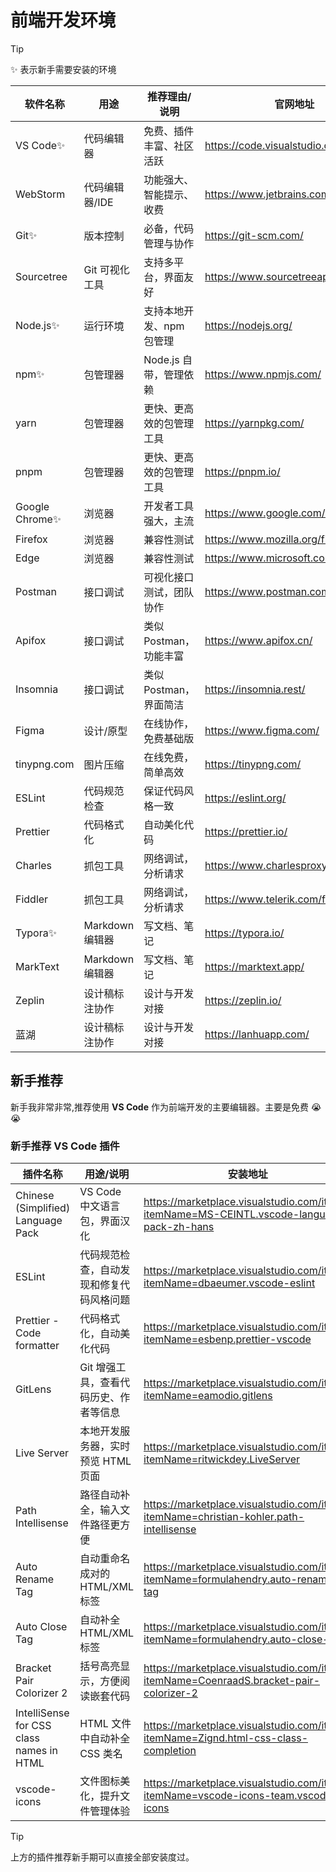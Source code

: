# 前端开发环境
>[!tip]
> ✨ 表示新手需要安装的环境
> 

| 软件名称         | 用途             | 推荐理由/说明                | 官网地址                                      |
|------------------|------------------|------------------------------|-----------------------------------------------|
| VS Code✨       | 代码编辑器       | 免费、插件丰富、社区活跃     | https://code.visualstudio.com/                |
| WebStorm         | 代码编辑器/IDE   | 功能强大、智能提示、收费     | https://www.jetbrains.com/webstorm/           |
| Git✨              | 版本控制         | 必备，代码管理与协作         | https://git-scm.com/                          |
| Sourcetree       | Git 可视化工具   | 支持多平台，界面友好         | https://www.sourcetreeapp.com/                |
| Node.js✨          | 运行环境         | 支持本地开发、npm 包管理     | https://nodejs.org/                           |
| npm✨               | 包管理器         | Node.js 自带，管理依赖       | https://www.npmjs.com/                        |
| yarn             | 包管理器         | 更快、更高效的包管理工具     | https://yarnpkg.com/                          |
| pnpm             | 包管理器         | 更快、更高效的包管理工具     | https://pnpm.io/                              |
| Google Chrome✨    | 浏览器           | 开发者工具强大，主流         | https://www.google.com/chrome/                |
| Firefox          | 浏览器           | 兼容性测试                   | https://www.mozilla.org/firefox/              |
| Edge             | 浏览器           | 兼容性测试                   | https://www.microsoft.com/edge                |
| Postman          | 接口调试         | 可视化接口测试，团队协作     | https://www.postman.com/                      |
| Apifox           | 接口调试         | 类似 Postman，功能丰富       | https://www.apifox.cn/                        |
| Insomnia         | 接口调试         | 类似 Postman，界面简洁       | https://insomnia.rest/                        |
| Figma            | 设计/原型        | 在线协作，免费基础版         | https://www.figma.com/                        |
| tinypng.com      | 图片压缩         | 在线免费，简单高效           | https://tinypng.com/                          |
| ESLint           | 代码规范检查     | 保证代码风格一致             | https://eslint.org/                           |
| Prettier         | 代码格式化       | 自动美化代码                 | https://prettier.io/                          |
| Charles          | 抓包工具         | 网络调试，分析请求           | https://www.charlesproxy.com/                 |
| Fiddler          | 抓包工具         | 网络调试，分析请求           | https://www.telerik.com/fiddler               |
| Typora✨           | Markdown 编辑器  | 写文档、笔记                 | https://typora.io/                            |
| MarkText         | Markdown 编辑器  | 写文档、笔记                 | https://marktext.app/                         |
| Zeplin           | 设计稿标注协作   | 设计与开发对接               | https://zeplin.io/                            |
| 蓝湖             | 设计稿标注协作   | 设计与开发对接               | https://lanhuapp.com/                         |

## 新手推荐
新手我非常非常,推荐使用 **VS Code** 作为前端开发的主要编辑器。主要是免费 😭😭

### 新手推荐 VS Code 插件

| 插件名称                | 用途/说明                                  | 安装地址                                 |
|-------------------------|---------------------------------------------|------------------------------------------|
| Chinese (Simplified) Language Pack | VS Code 中文语言包，界面汉化           | https://marketplace.visualstudio.com/items?itemName=MS-CEINTL.vscode-language-pack-zh-hans |
| ESLint                  | 代码规范检查，自动发现和修复代码风格问题    | https://marketplace.visualstudio.com/items?itemName=dbaeumer.vscode-eslint |
| Prettier - Code formatter | 代码格式化，自动美化代码                  | https://marketplace.visualstudio.com/items?itemName=esbenp.prettier-vscode |
| GitLens                 | Git 增强工具，查看代码历史、作者等信息      | https://marketplace.visualstudio.com/items?itemName=eamodio.gitlens |
| Live Server             | 本地开发服务器，实时预览 HTML 页面          | https://marketplace.visualstudio.com/items?itemName=ritwickdey.LiveServer |
| Path Intellisense       | 路径自动补全，输入文件路径更方便            | https://marketplace.visualstudio.com/items?itemName=christian-kohler.path-intellisense |
| Auto Rename Tag         | 自动重命名成对的 HTML/XML 标签              | https://marketplace.visualstudio.com/items?itemName=formulahendry.auto-rename-tag |
| Auto Close Tag          | 自动补全 HTML/XML 标签                      | https://marketplace.visualstudio.com/items?itemName=formulahendry.auto-close-tag |
| Bracket Pair Colorizer 2| 括号高亮显示，方便阅读嵌套代码              | https://marketplace.visualstudio.com/items?itemName=CoenraadS.bracket-pair-colorizer-2 |
| IntelliSense for CSS class names in HTML | HTML 文件中自动补全 CSS 类名 | https://marketplace.visualstudio.com/items?itemName=Zignd.html-css-class-completion |
| vscode-icons            | 文件图标美化，提升文件管理体验              | https://marketplace.visualstudio.com/items?itemName=vscode-icons-team.vscode-icons |

>[!tip]
> 上方的插件推荐新手期可以直接全部安装度过。